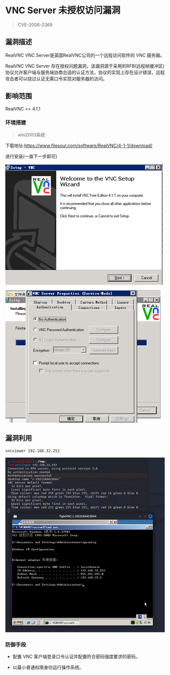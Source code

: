 #  VNC Server 未授权访问漏洞

> CVE-2006-2369

## 漏洞描述

RealVNC VNC Server是英国RealVNC公司的一个远程访问软件的 VNC 服务器。

RealVNC VNC Server 存在授权问题漏洞，该漏洞源于采用的RFB(远程帧缓冲区)协议允许客户端与服务端协商合适的认证方法，协议的实现上存在设计错误，远程攻击者可以绕过认证无需口令实现对服务器的访问。

## 影响范围

RealVNC <= 4.1.1

### 环境搭建

> win2003系统

下载地址:https://www.filesoul.com/software/RealVNC/4-1-1/download/

进行安装(一直下一步即可)

![image-20230130160457190](../../.gitbook/assets/image-20230130160457190.png)

![image-20230130160518234](../../.gitbook/assets/image-20230130160518234.png)

## 漏洞利用

```
vncviewer 192.168.32.252
```

![image-20230130160622827](../../.gitbook/assets/image-20230130160622827.png)

### 防御手段

- 配置 VNC 客户端登录口令认证并配置符合密码强度要求的密码。

- 以最小普通权限身份运行操作系统。

